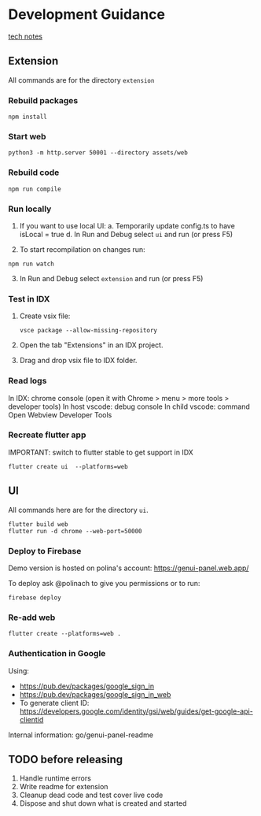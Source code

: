 # Development Guidance

[tech notes](https://docs.google.com/document/d/1ReI23IcRr65cPxu3L4jx5tVqfvmoI2EAOHaucKnkVkg/edit?tab=t.0#heading=h.ijy48vijd9j0)

## Extension

All commands are for the directory `extension`

### Rebuild packages

```
npm install
```

### Start web

```
python3 -m http.server 50001 --directory assets/web
```

### Rebuild code

```
npm run compile
```

### Run locally

1. If you want to use local UI:
    a. Temporarily  update config.ts to have isLocal = true
    d. In Run and Debug select `ui` and run (or press F5)

2. To start recompilation on changes run:

```
npm run watch
```

3. In Run and Debug select `extension` and run (or press F5)

### Test in IDX

1. Create vsix file:

    ```
    vsce package --allow-missing-repository
    ```

2. Open the tab "Extensions" in an IDX project.
3. Drag and drop vsix file to IDX folder.

### Read logs

In IDX: chrome console (open it with Chrome > menu > more tools > developer tools)
In host vscode: debug console
In child vscode: command Open Webview Developer Tools

### Recreate flutter app

IMPORTANT: switch to flutter stable to get support in IDX

```
flutter create ui  --platforms=web
```

## UI

All commands here are for the directory `ui`.

```
flutter build web
flutter run -d chrome --web-port=50000
```

### Deploy to Firebase

Demo version is hosted on polina's account: https://genui-panel.web.app/

To deploy ask @polinach to give you permissions or to run:

```
firebase deploy
```

### Re-add web

```
flutter create --platforms=web .
```

### Authentication in Google

Using:
* https://pub.dev/packages/google_sign_in
* https://pub.dev/packages/google_sign_in_web
* To generate client ID: https://developers.google.com/identity/gsi/web/guides/get-google-api-clientid

Internal information: go/genui-panel-readme

## TODO before releasing

1. Handle runtime errors
2. Write readme for extension
3. Cleanup dead code and test cover live code
4. Dispose and shut down what is created and started
